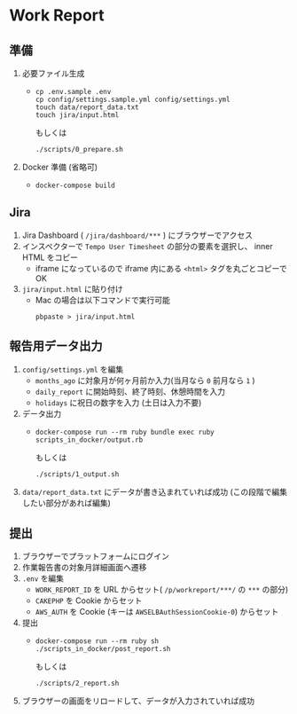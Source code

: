 # Work Report

## 準備

1. 必要ファイル生成
   * ```shell
     cp .env.sample .env
     cp config/settings.sample.yml config/settings.yml
     touch data/report_data.txt
     touch jira/input.html
     ```
     もしくは
     ```shell
     ./scripts/0_prepare.sh
     ```
2. Docker 準備 (省略可)
   * ```shell
     docker-compose build
     ```

## Jira

1. Jira Dashboard ( `/jira/dashboard/***` ) にブラウザーでアクセス
2. インスペクターで `Tempo User Timesheet` の部分の要素を選択し、 inner HTML をコピー
   * iframe になっているので iframe 内にある `<html>` タグを丸ごとコピーでOK
3. `jira/input.html` に貼り付け
   * Mac の場合は以下コマンドで実行可能
     ```shell
     pbpaste > jira/input.html
     ``` 

## 報告用データ出力

1. `config/settings.yml` を編集
   * `months_ago` に対象月が何ヶ月前か入力(当月なら `0` 前月なら `1` )
   * `daily_report` に開始時刻、終了時刻、休憩時間を入力
   * `holidays` に祝日の数字を入力 (土日は入力不要)
2. データ出力
   * ```shell
     docker-compose run --rm ruby bundle exec ruby scripts_in_docker/output.rb
     ```
     もしくは
     ```shell
     ./scripts/1_output.sh
     ```
3. `data/report_data.txt` にデータが書き込まれていれば成功 (この段階で編集したい部分があれば編集)

## 提出

1. ブラウザーでプラットフォームにログイン
2. 作業報告書の対象月詳細画面へ遷移
3. `.env` を編集
   * `WORK_REPORT_ID` を URL からセット( `/p/workreport/***/` の `***` の部分)
   * `CAKEPHP` を Cookie からセット
   * `AWS_AUTH` を Cookie (キーは `AWSELBAuthSessionCookie-0`) からセット
4. 提出
   * ```shell
     docker-compose run --rm ruby sh ./scripts_in_docker/post_report.sh
     ```
     もしくは
     ```shell
     ./scripts/2_report.sh
     ```
5. ブラウザーの画面をリロードして、データが入力されていれば成功
